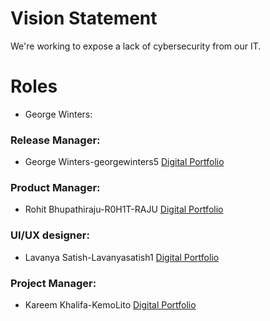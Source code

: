 # Vision Statement
We're working to expose a lack of cybersecurity from our IT.

# Roles

- George Winters:
### Release Manager:
- George Winters-georgewinters5 [Digital Portfolio](https://www.codermerlin.academy/users/george-winters/Digital%20Portfolio/index.html)
### Product Manager:
- Rohit Bhupathiraju-R0H1T-RAJU [Digital Portfolio](https://www.codermerlin.academy/users/rohit-bhupathiraju/Digital%20Portfolio/)

### UI/UX designer:
- Lavanya Satish-Lavanyasatish1 [Digital Portfolio](https://www.codermerlin.academy/users/lavanya-satish/Digital%20Portfolio/index.html)

### Project Manager:
- Kareem Khalifa-KemoLito [Digital Portfolio](https://www.codermerlin.academy/users/kareem-khalifa/Digital%20Portfolio/index.html)

